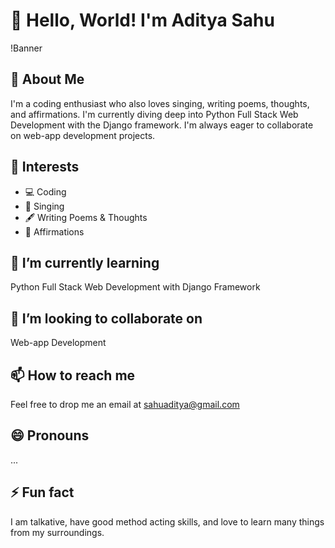 # 👋 Hello, World! I'm Aditya Sahu

!Banner <!-- You can replace this with your own banner -->

## 🚀 About Me

I'm a coding enthusiast who also loves singing, writing poems, thoughts, and affirmations. I'm currently diving deep into Python Full Stack Web Development with the Django framework. I'm always eager to collaborate on web-app development projects.

## 🎯 Interests

- 💻 Coding
- 🎵 Singing
- 🖋️ Writing Poems & Thoughts
- 🌱 Affirmations

## 🌱 I’m currently learning 

Python Full Stack Web Development with Django Framework

## 💞️ I’m looking to collaborate on 

Web-app Development

## 📫 How to reach me 

Feel free to drop me an email at sahuaditya@gmail.com

## 😄 Pronouns

...

## ⚡ Fun fact 

I am talkative, have good method acting skills, and love to learn many things from my surroundings.
